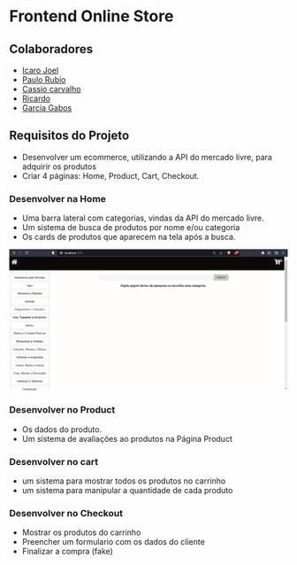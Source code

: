 # Frontend Online Store

## Colaboradores

- [Icaro Joel](https://github.com/icaroMouraDEV)
- [Paulo Rubio](https://github.com/paulo-rubio)
- [Cassio carvalho](https://github.com/cassio-carvalho)
- [Ricardo](https://github.com/RicardoMD25)
- [Garcia Gabos](https://github.com/GarciaGabos)

## Requisitos do Projeto

- Desenvolver um ecommerce, utilizando a API do mercado livre, para adquirir os produtos
- Criar 4 páginas: Home, Product, Cart, Checkout.

### Desenvolver na Home
  - Uma barra lateral com categorias, vindas da API do mercado livre.
  - Um sistema de busca de produtos por nome e/ou categoria
  - Os cards de produtos que aparecem na tela após a busca.
  
  ![home_image](https://github.com/IcaroMouraDEV/Frontend-Online-Store/blob/main/image.png?raw=true)
  
### Desenvolver no Product
  - Os dados do produto.
  - Um sistema de avaliações ao produtos na Página Product

### Desenvolver no cart
  - um sistema para mostrar todos os produtos no carrinho
  - um sistema para manipular a quantidade de cada produto

### Desenvolver no Checkout
  - Mostrar os produtos do carrinho
  - Preencher um formulario com os dados do cliente
  - Finalizar a compra (fake)

<!-- Olá, Tryber!

Esse é apenas um arquivo inicial para o README do seu projeto.

É essencial que você preencha esse documento por conta própria, ok?

Não deixe de usar nossas dicas de escrita de README de projetos, e deixe sua criatividade brilhar!

⚠️ IMPORTANTE: você precisa deixar nítido:
- quais arquivos/pastas foram desenvolvidos por você; 
- quais arquivos/pastas foram desenvolvidos por outra pessoa estudante;
- quais arquivos/pastas foram desenvolvidos pela Trybe.

-->
